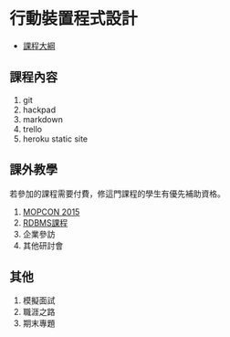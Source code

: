 # 行動裝置程式設計

* [課程大綱](https://acade.niu.edu.tw/NIU/mainframe_open.aspx?mainPage=.%2FApplication%2FTKE%2FPRG%2FPRG1100_02.aspx%3FOP%3DY%26PKNO%3DA04FJTQ5%23)

## 課程內容

1. git
2. hackpad
3. markdown
4. trello
5. heroku static site

## 課外教學

若參加的課程需要付費，修這門課程的學生有優先補助資格。

1. [MOPCON 2015](http://mopcon.kktix.cc/events/2015-registration-student)
2. [RDBMS課程](https://www.facebook.com/events/853886477999933/)
3. 企業參訪
4. 其他研討會

## 其他

1. 模擬面試
2. 職涯之路
3. 期末專題
